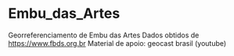 # Embu_das_Artes
Georreferenciamento de Embu das Artes
Dados obtidos de  https://www.fbds.org.br
Material de apoio: geocast brasil (youtube)
